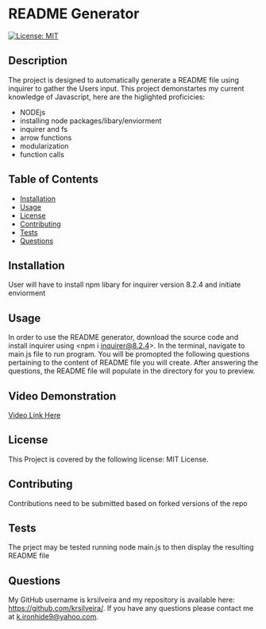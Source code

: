 # README Generator

[![License: MIT](https://img.shields.io/badge/License-MIT-yellow.svg)](https://opensource.org/licenses/MIT)

## Description
    
The project is designed to automatically generate a README file using inquirer to gather the Users input. This project demonstartes my current knowledge of Javascript, here are the higlighted proficicies:
* NODEjs
* installing node packages/libary/enviorment
* inquirer and fs
* arrow functions
* modularization
* function calls
    
## Table of Contents

- [Installation](#installation)
- [Usage](#usage)
- [License](#license)
- [Contributing](#contributing)
- [Tests](#tests)
- [Questions](#questions)

## Installation

User will have to install npm libary for inquirer version 8.2.4 and initiate enviorment

## Usage

In order to use the README generator, download the source code and install inquirer using <npm i inquirer@8.2.4>. In the terminal, navigate to main.js file to run program. You will be promopted the following questions pertaining to the content of README file you will create. After answering the questions, the README file will populate in the directory for you to preview.


## Video Demonstration
[Video Link Here](https://drive.google.com/file/d/1Z9-1YUz6RmweMYKBQMaDmYl2TX_k8rga/view)

## License

This Project is covered by the following license: MIT License.

## Contributing

Contributions need to be submitted based on forked versions of the repo

## Tests

The prject may be tested running node main.js to then display the resulting README file

## Questions

My GitHub username is krsilveira and my repository is available here: <https://github.com/krsilveira/>.
If you have any questions please contact me at <k.ironhide9@yahoo.com>.
